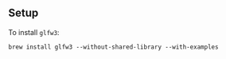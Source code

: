 
Setup
-----

To install `glfw3`:
```
brew install glfw3 --without-shared-library --with-examples
```
